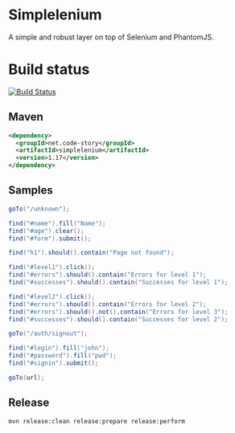 # Simplelenium

A simple and robust layer on top of Selenium and PhantomJS.

# Build status

[![Build Status](https://api.travis-ci.org/dgageot/simplelenium.png)](https://travis-ci.org/dgageot/simplelenium)

## Maven

```xml
<dependency>
  <groupId>net.code-story</groupId>
  <artifactId>simplelenium</artifactId>
  <version>1.17</version>
</dependency>
```

## Samples

```java
goTo("/unknown");

find("#name").fill("Name");
find("#age").clear();
find("#form").submit();

find("h1").should().contain("Page not found");
```

```java
find("#level1").click();
find("#errors").should().contain("Errors for level 1");
find("#successes").should().contain("Successes for level 1");

find("#level2").click();
find("#errors").should().contain("Errors for level 2");
find("#errors").should().not().contain("Errors for level 3");
find("#successes").should().contain("Successes for level 2");
```

```java
goTo("/auth/signout");

find("#login").fill("john");
find("#password").fill("pwd");
find("#signin").submit();

goTo(url);
```

## Release

```bash
mvn release:clean release:prepare release:perform
```
